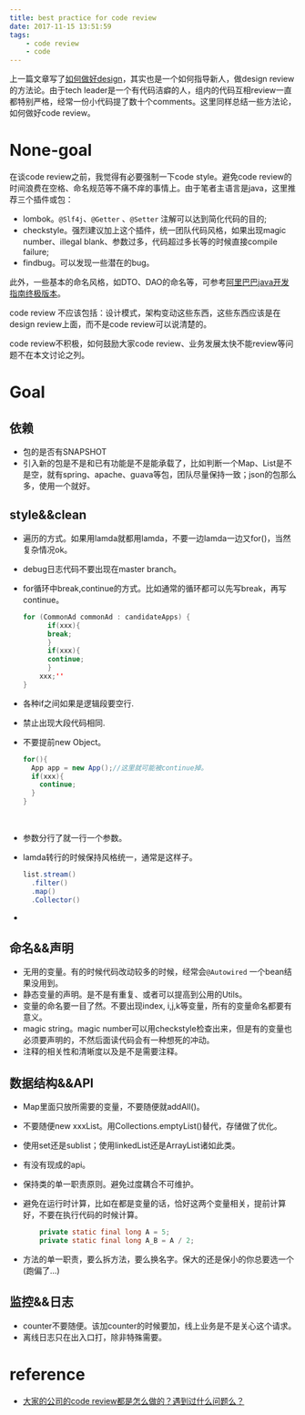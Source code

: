 ```yaml
---
title: best practice for code review
date: 2017-11-15 13:51:59
tags:
	- code review
	- code
---
```


上一篇文章写了[如何做好design](https://acceml.github.io/2017/11/10/%E5%A6%82%E4%BD%95%E5%81%9A%E5%A5%BD%E7%9A%84design/)，其实也是一个如何指导新人，做design review的方法论。由于tech leader是一个有代码洁癖的人，组内的代码互相review一直都特别严格，经常一份小代码提了数十个comments。这里同样总结一些方法论，如何做好code review。

# None-goal

在谈code review之前，我觉得有必要强制一下code style。避免code review的时间浪费在空格、命名规范等不痛不痒的事情上。由于笔者主语言是java，这里推荐三个插件或包：

- lombok。`@Slf4j`、`@Getter` 、`@Setter` 注解可以达到简化代码的目的;
- checkstyle。强烈建议加上这个插件，统一团队代码风格，如果出现magic number、illegal blank、参数过多，代码超过多长等的时候直接compile failure;
- findbug。可以发现一些潜在的bug。 

此外，一些基本的命名风格，如DTO、DAO的命名等，可参考[阿里巴巴java开发指南终极版本](https://github.com/alibaba/p3c)。

code review 不应该包括：设计模式，架构变动这些东西，这些东西应该是在design review上面，而不是code review可以说清楚的。

code review不积极，如何鼓励大家code review、业务发展太快不能review等问题不在本文讨论之列。

# Goal

## 依赖

- 包的是否有SNAPSHOT
- 引入新的包是不是和已有功能是不是能承载了，比如判断一个Map、List是不是空，就有spring、apache、guava等包，团队尽量保持一致；json的包那么多，使用一个就好。

## style&&clean

- 遍历的方式。如果用lamda就都用lamda，不要一边lamda一边又for()，当然复杂情况ok。

- debug日志代码不要出现在master branch。

- for循环中break,continue的方式。比如通常的循环都可以先写break，再写continue。

  ```java
  for (CommonAd commonAd : candidateApps) {
    	if(xxx){
        break;
    	}
    	if(xxx){
        continue;
    	}
      xxx;''
  }
  ```

- 各种if之间如果是逻辑段要空行.

- 禁止出现大段代码相同.

- 不要提前new Object。

  ```java
  for(){
    App app = new App();//这里就可能被continue掉。
    if(xxx){
      continue;
    }
  }
  ```

  ​

- 参数分行了就一行一个参数。

- lamda转行的时候保持风格统一，通常是这样子。

  ```java
  list.stream()
    .filter()
    .map()
    .Collector()
  ```

- ​

## 命名&&声明

- 无用的变量。有的时候代码改动较多的时候，经常会`@Autowired` 一个bean结果没用到。
- 静态变量的声明。是不是有重复、或者可以提高到公用的Utils。
- 变量的命名要一目了然。不要出现index, i,j,k等变量，所有的变量命名都要有意义。
- magic string。magic number可以用checkstyle检查出来，但是有的变量也必须要声明的，不然后面读代码会有一种想死的冲动。
- 注释的相关性和清晰度以及是不是需要注释。

## 数据结构&&API

- Map里面只放所需要的变量，不要随便就addAll()。

- 不要随便new xxxList。用Collections.emptyList()替代，存储做了优化。

- 使用set还是sublist；使用linkedList还是ArrayList诸如此类。

- 有没有现成的api。

- 保持类的单一职责原则。避免过度耦合不可维护。

- 避免在运行时计算，比如在都是变量的话，恰好这两个变量相关，提前计算好，不要在执行代码的时候计算。

  ```java
      private static final long A = 5;
      private static final long A_B = A / 2;
  ```

- 方法的单一职责，要么拆方法，要么换名字。保大的还是保小的你总要选一个(跑偏了...)

## 监控&&日志

- counter不要随便。该加counter的时候要加，线上业务是不是关心这个请求。
- 离线日志只在出入口打，除非特殊需要。

# reference

* [大家的公司的code review都是怎么做的？遇到过什么问题么？](https://www.zhihu.com/question/41089988)

